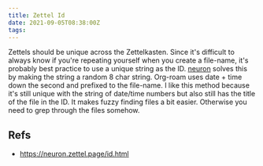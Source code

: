 ```yaml
---
title: Zettel Id
date: 2021-09-05T08:38:00Z
tags:
---
```


Zettels should be unique across the Zettelkasten.  Since it's difficult to
always know if you're repeating yourself when you create a file-name, it's
probably best practice to use a unique string as the ID.
[neuron](https://neuron.zettel.page/id.html) solves this by making the string a
random 8 char string. Org-roam uses date + time down the second and prefixed to
the file-name.  I like this method because it's still unique with the string of
date/time numbers but also still has the title of the file in the ID.  It makes
fuzzy finding files a bit easier. Otherwise you need to grep through the files
somehow. 

## Refs

* https://neuron.zettel.page/id.html
